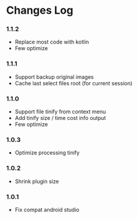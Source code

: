 Changes Log
===

### 1.1.2

- Replace most code with kotlin
- Few optimize

### 1.1.1

- Support backup original images
- Cache last select files root (for current session)

### 1.1.0

- Support file tinify from context menu
- Add tinify size / time cost info output
- Few optimize

### 1.0.3

- Optimize processing tinify

### 1.0.2

- Shrink plugin size

### 1.0.1

- Fix compat android studio
